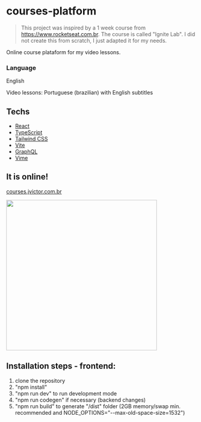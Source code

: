 # courses-platform

>This project was inspired by a 1 week course from https://www.rocketseat.com.br. The course is called "Ignite Lab". I did not create this from scratch, I just adapted it for my needs.

Online course plataform for my video lessons.

### Language

English

Video lessons: Portuguese (brazilian) with English subtitles

## Techs

- [React](https://reactjs.org/)
- [TypeScript](https://www.typescriptlang.org/)
- [Tailwind CSS](https://tailwindcss.com/)
- [Vite](https://vitejs.dev/)
- [GraphQL](https://graphql.org)
- [Vime](https://vimejs.com/)

## It is online!

[courses.jvictor.com.br](https://courses.jvictor.com.br/)

 <img src="https://user-images.githubusercontent.com/28718999/196576858-10459d74-f3d2-4052-b2b7-d503dfbce408.png" width="400" />

## Installation steps - frontend:

1. clone the repository
2. "npm install"
3. "npm run dev" to run development mode
4. "npm run codegen" if necessary (backend changes)
5. "npm run build" to generate "/dist" folder (2GB memory/swap min. recommended and NODE_OPTIONS="--max-old-space-size=1532")
